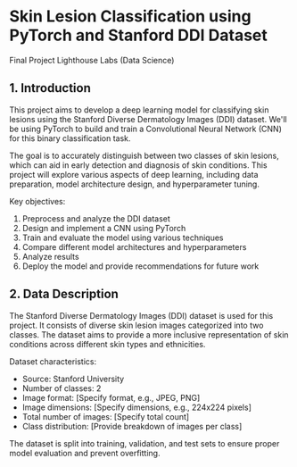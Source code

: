 # Skin Lesion Classification using PyTorch and Stanford DDI Dataset

Final Project Lighthouse Labs (Data Science)

## 1. Introduction

This project aims to develop a deep learning model for classifying skin lesions using the Stanford Diverse Dermatology Images (DDI) dataset. We'll be using PyTorch to build and train a Convolutional Neural Network (CNN) for this binary classification task.

The goal is to accurately distinguish between two classes of skin lesions, which can aid in early detection and diagnosis of skin conditions. This project will explore various aspects of deep learning, including data preparation, model architecture design, and hyperparameter tuning.

Key objectives:
1. Preprocess and analyze the DDI dataset
2. Design and implement a CNN using PyTorch
3. Train and evaluate the model using various techniques
4. Compare different model architectures and hyperparameters
5. Analyze results 
6. Deploy the model and provide recommendations for future work

## 2. Data Description

The Stanford Diverse Dermatology Images (DDI) dataset is used for this project. It consists of diverse skin lesion images categorized into two classes. The dataset aims to provide a more inclusive representation of skin conditions across different skin types and ethnicities.

Dataset characteristics:
- Source: Stanford University
- Number of classes: 2
- Image format: [Specify format, e.g., JPEG, PNG]
- Image dimensions: [Specify dimensions, e.g., 224x224 pixels]
- Total number of images: [Specify total count]
- Class distribution: [Provide breakdown of images per class]

The dataset is split into training, validation, and test sets to ensure proper model evaluation and prevent overfitting.

